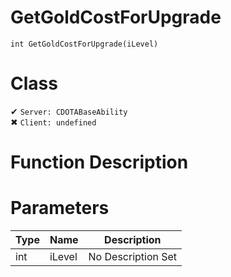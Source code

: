# GetGoldCostForUpgrade
```
int GetGoldCostForUpgrade(iLevel)
```
# Class
✔ `Server: CDOTABaseAbility`  
✖ `Client: undefined`  

# Function Description

# Parameters
Type|Name|Description
--|--|--
int|iLevel|No Description Set
